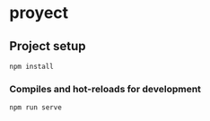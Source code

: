 # proyect

## Project setup
```
npm install
```

### Compiles and hot-reloads for development
```
npm run serve
```
